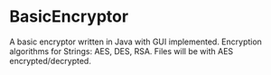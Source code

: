 # BasicEncryptor
A basic encryptor written in Java with GUI implemented.
Encryption algorithms for Strings: AES, DES, RSA.
Files will be with AES encrypted/decrypted.
